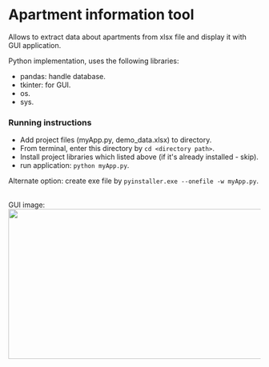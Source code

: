 # Apartment information tool

Allows to extract data about apartments from xlsx file and display it with GUI application.

Python implementation, uses the following libraries:
+ pandas: handle database.
+ tkinter: for GUI.
+ os.
+ sys.

### Running instructions
+ Add project files (myApp.py, demo_data.xlsx) to directory.
+ From terminal, enter this directory by `cd <directory path>`.
+ Install project libraries which listed above (if it's already installed - skip).
+ run application: `python myApp.py`.

Alternate option: create exe file by `pyinstaller.exe --onefile -w myApp.py`.

<br />
GUI image:
<img src="https://user-images.githubusercontent.com/46241164/80970814-71f3ee80-8e24-11ea-846f-fb0c2920e852.jpg" width="600" height="300">





